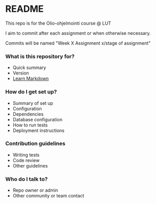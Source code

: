 # README #

This repo is for the Olio-ohjelmointi course @ LUT

I aim to commit after each assignment or when otherwise necessary.

Commits will be named "Week X Assignment x/stage of assignment"




### What is this repository for? ###

* Quick summary
* Version
* [Learn Markdown](https://bitbucket.org/tutorials/markdowndemo)

### How do I get set up? ###

* Summary of set up
* Configuration
* Dependencies
* Database configuration
* How to run tests
* Deployment instructions

### Contribution guidelines ###

* Writing tests
* Code review
* Other guidelines

### Who do I talk to? ###

* Repo owner or admin
* Other community or team contact